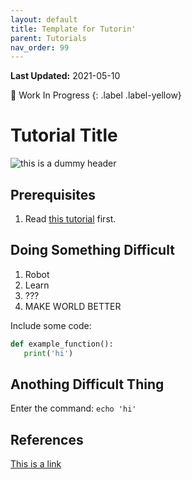 ```yaml
---
layout: default
title: Template for Tutorin'
parent: Tutorials
nav_order: 99 
---
```

**Last Updated:** 2021-05-10

🚧 Work In Progress
{: .label .label-yellow}

# Tutorial Title

![this is a dummy header](https://linkedinheaders.com/wp-content/uploads/2018/02/mountain-header.jpg)

## Prerequisites

1. Read [this tutorial](./creating_a_new_tutorial.md) first.


## Doing Something Difficult

1. Robot
2. Learn
3. ???
4. MAKE WORLD BETTER 

Include some code:
```python
def example_function():
   print('hi')
```

## Anothing Difficult Thing

Enter the command:
`echo 'hi'`


## References

[This is a link](https://uwrobotlearning.github.io)

